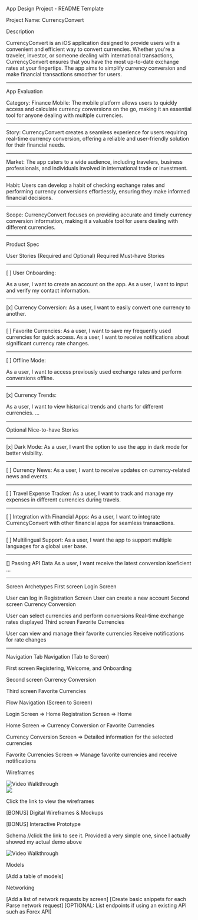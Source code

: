 App Design Project - README Template

Project Name: CurrencyConvert

Description

CurrencyConvert is an iOS application designed to provide users with a convenient and efficient way to convert currencies. Whether you're a traveler, investor, or someone dealing with international transactions, CurrencyConvert ensures that you have the most up-to-date exchange rates at your fingertips. The app aims to simplify currency conversion and make financial transactions smoother for users.

----
App Evaluation

Category: Finance
Mobile: The mobile platform allows users to quickly access and calculate currency conversions on the go, making it an essential tool for anyone dealing with multiple currencies.

---
Story: CurrencyConvert creates a seamless experience for users requiring real-time currency conversion, offering a reliable and user-friendly solution for their financial needs.

---
Market: The app caters to a wide audience, including travelers, business professionals, and individuals involved in international trade or investment.

---
Habit: Users can develop a habit of checking exchange rates and performing currency conversions effortlessly, ensuring they make informed financial decisions.

---
Scope: CurrencyConvert focuses on providing accurate and timely currency conversion information, making it a valuable tool for users dealing with different currencies.

----
Product Spec

User Stories (Required and Optional)
Required Must-have Stories

---
[ ] User Onboarding:

As a user, I want to create an account on the app.
As a user, I want to input and verify my contact information.

----
[x] Currency Conversion:
As a user, I want to easily convert one currency to another.


---
[ ] Favorite Currencies:
As a user, I want to save my frequently used currencies for quick access.
As a user, I want to receive notifications about significant currency rate changes.

---
[ ] Offline Mode:

As a user, I want to access previously used exchange rates and perform conversions offline.

----
[x] Currency Trends:

As a user, I want to view historical trends and charts for different currencies.
...

---
Optional Nice-to-have Stories

----
[x] Dark Mode:
As a user, I want the option to use the app in dark mode for better visibility.

----
[ ] Currency News:
As a user, I want to receive updates on currency-related news and events.

----
[ ] Travel Expense Tracker:
As a user, I want to track and manage my expenses in different currencies during travels.

----
[ ] Integration with Financial Apps:
As a user, I want to integrate CurrencyConvert with other financial apps for seamless transactions.


---
[ ] Multilingual Support:
As a user, I want the app to support multiple languages for a global user base.

---
[] Passing API Data
As a user, I want receive the latest conversion koeficient
...

---
Screen Archetypes
First screen
Login Screen

User can log in
Registration Screen
User can create a new account
Second screen
Currency Conversion

User can select currencies and perform conversions
Real-time exchange rates displayed
Third screen
Favorite Currencies

User can view and manage their favorite currencies
Receive notifications for rate changes

---


Navigation
Tab Navigation (Tab to Screen)


First screen
Registering, Welcome, and Onboarding

Second screen
Currency Conversion

Third screen
Favorite Currencies

Flow Navigation (Screen to Screen)

Login Screen
=> Home
Registration Screen
=> Home

Home Screen
=> Currency Conversion or Favorite Currencies

Currency Conversion Screen
=> Detailed information for the selected currencies

Favorite Currencies Screen
=> Manage favorite currencies and receive notifications

Wireframes


 <img src='https://media.giphy.com/media/v1.Y2lkPTc5MGI3NjExc2psYXY5eW1rbjl3ZHE4NTJub2xxZnh2dDNlMWUyMzM4djZxNmJ0NCZlcD12MV9pbnRlcm5hbF9naWZfYnlfaWQmY3Q9Zw/30edsuo6Z8bX6Py8SB/giphy.gif' title='Video Walkthrough' width='' alt='Video Walkthrough' />


 


<div>
    <a href="https://www.loom.com/share/93cab7088c644bf2b65ddb84328ff2ae">
    </a>
    <a href="https://www.loom.com/share/93cab7088c644bf2b65ddb84328ff2ae">
      <img style="max-width:300px;" src="null">
    </a>
  </div>

Click the link to view the wireframes

[BONUS] Digital Wireframes & Mockups

[BONUS] Interactive Prototype

Schema
//click the link to see it. Provided a very simple one, since I actually showed my actual demo above

 <img src='https://media.giphy.com/media/v1.Y2lkPTc5MGI3NjExdTNpMjN2c2swNmI4OWtjanpsb2JlcDBobGd5MGJ2a2l5Y2hld3hreSZlcD12MV9pbnRlcm5hbF9naWZfYnlfaWQmY3Q9Zw/4Cma3nOJGEETbUR9lf/giphy.gif' title='Video Walkthrough' width='' alt='Video Walkthrough' />


Models

[Add a table of models]

Networking

[Add a list of network requests by screen]
[Create basic snippets for each Parse network request]
[OPTIONAL: List endpoints if using an existing API such as Forex API]
